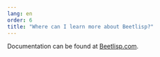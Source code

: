```yaml
---
lang: en
order: 6
title: "Where can I learn more about Beetlisp?"
---
```


Documentation can be found at [Beetlisp.com](https://beetlisp.com).
